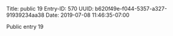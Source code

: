 Title: public 19
Entry-ID: 570
UUID: b620f49e-f044-5357-a327-91939234aa38
Date: 2019-07-08 11:46:35-07:00

Public entry 19
